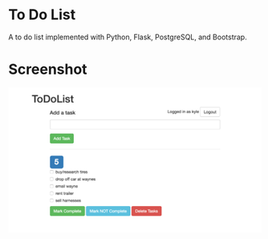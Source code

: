 # To Do List
A to do list implemented with Python, Flask, PostgreSQL, and Bootstrap.

# Screenshot
![screenshot](todolist.png)
